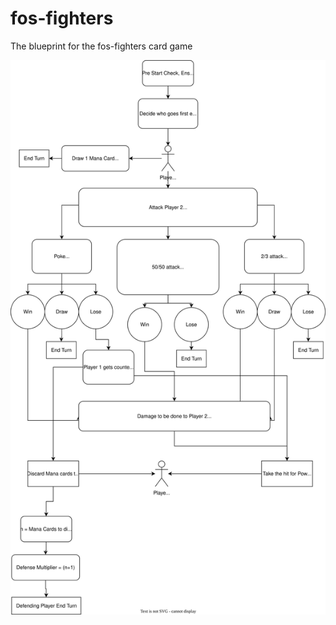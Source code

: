# fos-fighters
The blueprint for the fos-fighters card game

![Flowchart](https://github.com/adiplier/fos-fighters/blob/main/FOSFighters.drawio.svg)
